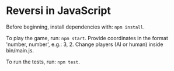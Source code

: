 # Reversi in JavaScript

Before beginning, install dependencies with: `npm install`.

To play the game, run: `npm start`.
Provide coordinates in the format 'number, number', e.g.: 3, 2.
Change players (AI or human) inside bin/main.js.

To run the tests, run: `npm test`.
